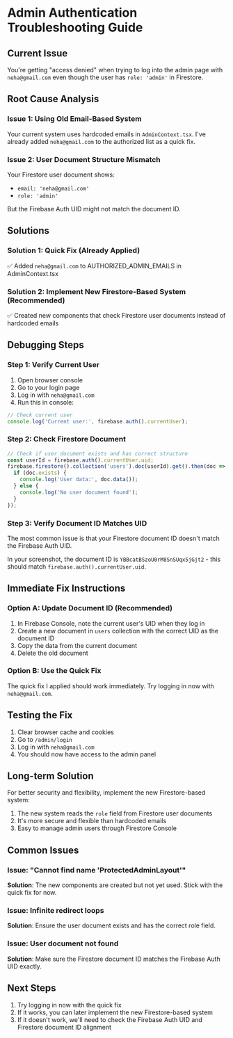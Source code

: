 # Admin Authentication Troubleshooting Guide

## Current Issue
You're getting "access denied" when trying to log into the admin page with `neha@gmail.com` even though the user has `role: 'admin'` in Firestore.

## Root Cause Analysis

### Issue 1: Using Old Email-Based System
Your current system uses hardcoded emails in `AdminContext.tsx`. I've already added `neha@gmail.com` to the authorized list as a quick fix.

### Issue 2: User Document Structure Mismatch
Your Firestore user document shows:
- `email: 'neha@gmail.com'`  
- `role: 'admin'`

But the Firebase Auth UID might not match the document ID.

## Solutions

### Solution 1: Quick Fix (Already Applied)
✅ Added `neha@gmail.com` to AUTHORIZED_ADMIN_EMAILS in AdminContext.tsx

### Solution 2: Implement New Firestore-Based System (Recommended)
✅ Created new components that check Firestore user documents instead of hardcoded emails

## Debugging Steps

### Step 1: Verify Current User
1. Open browser console
2. Go to your login page
3. Log in with `neha@gmail.com`
4. Run this in console:
```javascript
// Check current user
console.log('Current user:', firebase.auth().currentUser);
```

### Step 2: Check Firestore Document
```javascript
// Check if user document exists and has correct structure
const userId = firebase.auth().currentUser.uid;
firebase.firestore().collection('users').doc(userId).get().then(doc => {
  if (doc.exists) {
    console.log('User data:', doc.data());
  } else {
    console.log('No user document found');
  }
});
```

### Step 3: Verify Document ID Matches UID
The most common issue is that your Firestore document ID doesn't match the Firebase Auth UID.

In your screenshot, the document ID is `YBBcatBSzoU0rM8SnSUqx5jGjt2` - this should match `firebase.auth().currentUser.uid`.

## Immediate Fix Instructions

### Option A: Update Document ID (Recommended)
1. In Firebase Console, note the current user's UID when they log in
2. Create a new document in `users` collection with the correct UID as the document ID
3. Copy the data from the current document
4. Delete the old document

### Option B: Use the Quick Fix
The quick fix I applied should work immediately. Try logging in now with `neha@gmail.com`.

## Testing the Fix

1. Clear browser cache and cookies
2. Go to `/admin/login`
3. Log in with `neha@gmail.com`
4. You should now have access to the admin panel

## Long-term Solution

For better security and flexibility, implement the new Firestore-based system:

1. The new system reads the `role` field from Firestore user documents
2. It's more secure and flexible than hardcoded emails
3. Easy to manage admin users through Firestore Console

## Common Issues

### Issue: "Cannot find name 'ProtectedAdminLayout'"
**Solution**: The new components are created but not yet used. Stick with the quick fix for now.

### Issue: Infinite redirect loops
**Solution**: Ensure the user document exists and has the correct role field.

### Issue: User document not found
**Solution**: Make sure the Firestore document ID matches the Firebase Auth UID exactly.

## Next Steps

1. Try logging in now with the quick fix
2. If it works, you can later implement the new Firestore-based system
3. If it doesn't work, we'll need to check the Firebase Auth UID and Firestore document ID alignment